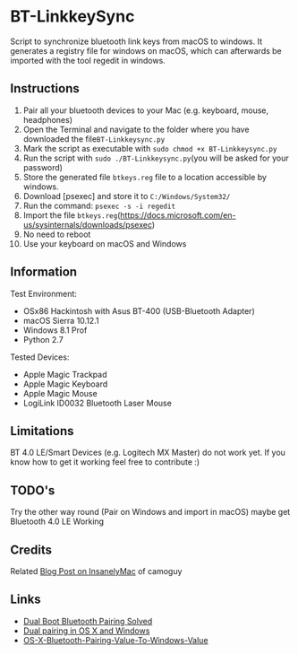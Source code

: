 # BT-LinkkeySync
Script to synchronize bluetooth link keys from macOS to windows.
It generates a registry file for windows on macOS, which can afterwards be imported with the tool regedit in windows.

## Instructions
1. Pair all your bluetooth devices to your Mac (e.g. keyboard, mouse, headphones)
2. Open the Terminal and navigate to the folder where you have downloaded the file`BT-Linkkeysync.py`
2. Mark the script as executable with `sudo chmod +x BT-Linkkeysync.py`
3. Run the script with `sudo ./BT-Linkkeysync.py`(you will be asked for your password)
4. Store the generated file `btkeys.reg` file to a location accessible by windows.
5. Download [psexec]
   and store it to `C:/Windows/System32/`
6. Run the command:
   `psexec -s -i regedit`
7. Import the file `btkeys.reg`(https://docs.microsoft.com/en-us/sysinternals/downloads/psexec)
8. No need to reboot
9. Use your keyboard on macOS and Windows

## Information
Test Environment:

* OSx86 Hackintosh with Asus BT-400 (USB-Bluetooth Adapter)
* macOS Sierra 10.12.1
* Windows 8.1 Prof
* Python 2.7

Tested Devices:

* Apple Magic Trackpad
* Apple Magic Keyboard
* Apple Magic Mouse
* LogiLink ID0032 Bluetooth Laser Mouse

## Limitations
BT 4.0 LE/Smart Devices (e.g. Logitech MX Master) do not work yet.
If you know how to get it working feel free to contribute :)

## TODO's
Try the other way round (Pair on Windows and import in macOS) maybe get Bluetooth 4.0 LE Working

## Credits
Related [Blog Post on InsanelyMac](http://www.insanelymac.com/forum/topic/268837-dual-boot-bluetooth-pairing-solved/) of camoguy

## Links
* [Dual Boot Bluetooth Pairing Solved](http://www.insanelymac.com/forum/topic/268837-dual-boot-bluetooth-pairing-solved/)
* [Dual pairing in OS X and Windows](https://discussions.apple.com/thread/3113227?start=0&tstart=0)
* [OS-X-Bluetooth-Pairing-Value-To-Windows-Value](https://github.com/Soorma07/OS-X-Bluetooth-Pairing-Value-To-Windows-Value)
